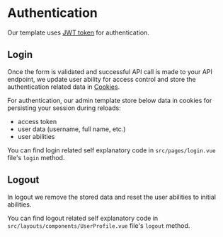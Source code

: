 # Authentication

Our template uses [JWT token](https://en.wikipedia.org/wiki/JSON_Web_Token) for authentication.

## Login

Once the form is validated and successful API call is made to your API endpoint, we update user ability for access control and store the authentication related data in [Cookies](https://developer.mozilla.org/en-US/docs/Mozilla/Add-ons/WebExtensions/API/cookies).

For authentication, our admin template store below data in cookies for persisting your session during reloads:

- access token
- user data (username, full name, etc.)
- user abilities

You can find login related self explanatory code in `src/pages/login.vue` file's `login` method.

## Logout

In logout we remove the stored data and reset the user abilities to initial abilities.

You can find logout related self explanatory code in `src/layouts/components/UserProfile.vue` file's `logout` method.
